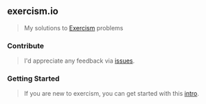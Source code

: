 ## exercism.io
> My solutions to [Exercism](https://exercism.io/profiles/N3T) problems
### Contribute
> I'd appreciate any feedback via [issues](https://github.com/PiotrKieltyka/exercism-typescript-track/issues).
### Getting Started
> If you are new to exercism, you can get started with this [intro](http://exercism.io/how-it-works/newbie).
